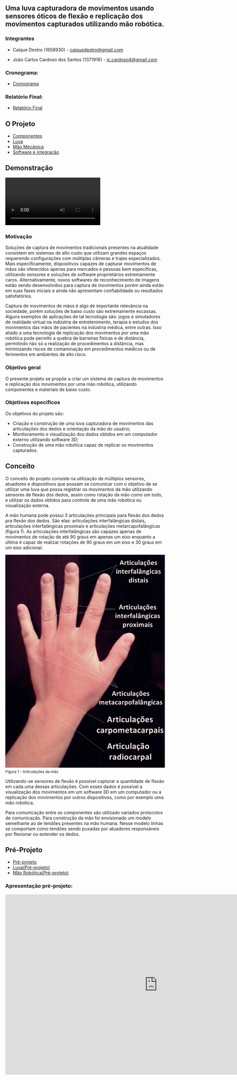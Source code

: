 <!-- # [Mirror Hand](index.md) -->

## Uma luva capturadora de movimentos usando sensores óticos de flexão e replicação dos movimentos capturados utilizando mão robótica.

### Integrantes

 - Caíque Destro (1658930) - caiquedestro@gmail.com

 - João Carlos Cardoso dos Santos (1371916) - jc.cardoso4@gmail.com

### Cronograma:

 - [Cronograma](https://docs.google.com/spreadsheets/d/1rPYKbOurIVPeYO_swWk3HFBk6oQO6jvVg92YagprTJc/edit?usp=sharing)
 
### Relatório Final:

 - [Relatório Final](Relat_rio_final___MirrorHand_rev1.pdf)

## O Projeto 

 - [Componentes](componentes.md)
 - [Luva](luvafinal.md)
 - [Mão Mecânica](maomecanicafinal.md)
 - [Software e integração](SoftwareInt.md)
 
## Demonstração

<video src="demonstracao1.webm" controls preload></video>

### Motivação

Soluções de captura de movimentos tradicionais presentes na atualidade consistem em sistemas de alto custo que utilizam grandes espaços requerendo configurações com múltiplas câmeras e trajes especializados. Mais especificamente, dispositivos capazes de capturar movimentos de mãos são oferecidos apenas para mercados e pessoas bem específicas, utilizando sensores e soluções de software proprietários extremamente caros. Alternativamente, novos softwares de reconhecimento de imagens estão sendo desenvolvidos para captura de movimentos porém ainda estão em suas fases iniciais e ainda não apresentam confiabilidade ou resultados satisfatórios.

Captura de movimentos de mãos é algo de importante relevância na sociedade, porém soluções de baixo custo são extremamente escassas. Alguns exemplos de aplicações de tal tecnologia são: jogos e simuladores de realidade virtual na indústria de entretenimento, terapia e estudos dos movimentos das mãos de pacientes na indústria médica, entre outras.
Isso aliado a uma tecnologia de replicação dos movimentos por uma mão robótica pode permitir a quebra de barreiras físicas e de distância, permitindo não só a realização de procedimentos a distância, mas minimizando riscos de contaminação em procedimentos médicos ou de ferimentos em ambientes de alto risco.

### Objetivo geral

O presente projeto se propõe a criar um sistema de captura de movimentos e replicação dos movimentos por uma mão robótica, utilizando componentes e materiais de baixo custo.

### Objetivos específicos

Os objetivos do projeto são:

 - Criação e construção de uma luva capturadora de movimentos das articulações dos dedos e orientação da mão do usuário;
 - Monitoramento e visualização dos dados obtidos em um computador externo utilizando software 3D;
 - Construção de uma mão robótica capaz de replicar os movimentos capturados.

## Conceito

O conceito do projeto consiste na utilização de múltiplos sensores, atuadores e dispositivos que possam se comunicar com o objetivo de se utilizar uma luva que possa registrar os movimentos da mão utilizando sensores de flexão dos dedos, assim como rotação da mão como um todo, e utilizar os dados obtidos para controle de uma mão robótica ou visualização externa. 

A mão humana pode possui 3 articulações principais para flexão dos dedos pra flexão dos dedos. São elas: articulações interfalângicas distais, articulações interfalângicas proximais e articulações metarcapofalângicas (figura 1). As articulações interfalângicas são capazes apenas de movimentos de rotação de até 90 graus em apenas um eixo enquanto a última é capaz de realizar rotações de 90 graus em um eixo e 30 graus em um eixo adicional.

![articulações da mão](articulacoesmao.jpg)
<br>
<small>Figura 1 - Articulações da mão</small>

Utilizando-se sensores de flexão é possível capturar a quantidade de flexão em cada uma dessas articulações. Com esses dados é possível a visualização dos movimentos em um software 3D em um computador ou a replicação dos movimentos por outros dispositivos, como por exemplo uma mão robótica.

Para comunicação entre os componentes são utilizado variados protocolos de comunicação. Para construção da mão foi envisionado um modelo semelhante ao de tendões presentes na mão humana. Nesse modelo linhas se comportam como tendões sendo puxadas por atuadores responsáveis por flexionar ou extender os dedos. 

## Pré-Projeto
 - [Pré-projeto](preprojeto.md)
 - [Luva(Pré-projeto)](luva.md)
 - [Mão Robótica(Pré-projeto)](maomecanica.md)

### Apresentação pré-projeto:

<iframe src="https://docs.google.com/presentation/d/e/2PACX-1vRffG2Q6gzKz5Kw5BDXvtA4HoA5tJwQld_cZXNodl7iY-V_7_jIz_v5gzBc4bYqyP8XAek6BO6x0ram/embed?start=false&loop=false&delayms=3000" frameborder="0" width="960" height="569" allowfullscreen="true" mozallowfullscreen="true" webkitallowfullscreen="true"></iframe>
